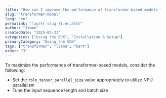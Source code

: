 ```yaml
---
title: "How can I improve the performance of transformer-based models like Llama or BERT?"
slug: "transformer-model"
lang: "en"
permalink: "faq/{{ slug }}.en.html"
author: "Jiwon"
createdDate: "2025-03-31"
categories: ["Using the SDK", "Installation & Setup"]
primaryCategory: "Using the SDK"
tags: ["transformer", "llama", "bert"]
order: "3"     
---
```


To maximize the performance of transformer-based models, consider the following:

- Set the `rbln_tensor_parallel_size` value appropriately to utilize NPU parallelism
- Tune the input sequence length and batch size